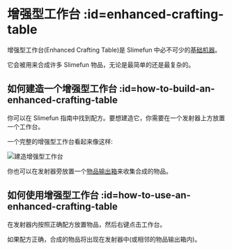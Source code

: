 # 增强型工作台 :id=enhanced-crafting-table

增强型工作台(Enhanced Crafting Table)是 Slimefun 中必不可少的[基础机器](/Basic-Machines)。

它会被用来合成许多 Slimefun 物品，无论是最简单的还是最复杂的。

## 如何建造一个增强型工作台 :id=how-to-build-an-enhanced-crafting-table

你可以在 Slimefun 指南中找到配方。要想建造它，你需要在一个发射器上方放置一个工作台。

一个完整的增强型工作台看起来像这样:

![建造增强型工作台](https://cdn.jsdelivr.net/gh/Slimefun/Wiki@master/images/multiblock-enhanced-crafting-table.png)

你也可以在发射器旁放置一个[物品输出箱](/Output-Chest)来收集合成的物品。

## 如何使用增强型工作台 :id=how-to-use-an-enhanced-crafting-table

在发射器内按照正确配方放置物品，然后右键点击工作台。

如果配方正确，合成的物品将出现在发射器中(或相邻的物品输出箱内)。
